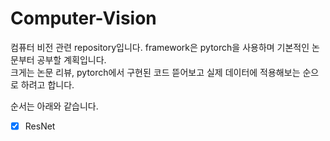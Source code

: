 # Computer-Vision

컴퓨터 비전 관련 repository입니다. framework은 pytorch을 사용하며 기본적인 논문부터 공부할 계획입니다.<br>
크게는 논문 리뷰, pytorch에서 구현된 코드 뜯어보고 실제 데이터에 적용해보는 순으로 하려고 합니다.

순서는 아래와 같습니다.

- [X] ResNet
